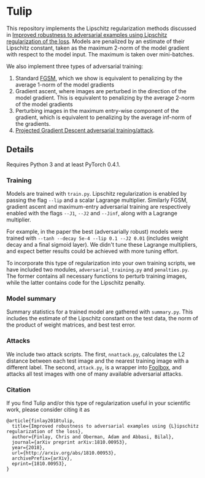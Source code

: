 # Tulip
This repository implements the Lipschitz regularization methods discussed in 
[Improved robustness to adversarial examples using Lipschitz regularization of the loss](https://arxiv.org/abs/1810.00953).
Models are penalized by an estimate of their Lipschitz constant, taken as the maximum 2-norm of the model gradient with 
respect to the model input. The maximum is taken over mini-batches.

We also implement three types of adversarial training: 
1. Standard [FGSM](https://arxiv.org/abs/1412.6572), which we show is equivalent to penalizing by the average 1-norm of the model gradients
2. Gradient ascent, where images are perturbed in the direction of the model gradient. This is equivalent to penalizing by the average 2-norm of the model gradients
3. Perturbing images in the maximum entry-wise component of the gradient, which is equivalent to penalizing by the average inf-norm of the gradients.
4. [Projected Gradient Descent adversarial training/attack](https://arxiv.org/pdf/1706.06083.pdf).
## Details
Requires Python 3 and at least PyTorch 0.4.1.

### Training
Models are trained with `train.py`. Lipschitz regularization is enabled by passing 
the flag `--lip` and a scalar Lagrange multiplier. Similarly FGSM, gradient ascent and maximum-entry adversarial training
are respectively enabled with the flags `--J1`, `--J2` and `--Jinf`, along with a Lagrange multiplier.

For example, in the paper the best (adversarially robust) models were trained with `--tanh --decay 5e-4 --lip 0.1 --J2 0.01` 
(includes weight decay and a final sigmoid layer). We didn't tune these Lagrange multipliers, 
and expect better results could be achieved with more tuning effort.

To incorporate this type of regularization into your own training scripts, we have included two modules, 
`adversarial_training.py` and `penalties.py`. The former contains all necessary functions to perturb training images, 
while the latter contains code for the Lipschitz penalty.

### Model summary
Summary statistics for a trained model are gathered with `summary.py`. This includes the estimate of the Lipschitz constant 
on the test data, the norm of the product of weight matrices, and best test error.

### Attacks
We include two attack scripts. The first, `nnattack.py`, calculates the L2 distance between each 
test image and the nearest training image with a different label.
The second, `attack.py`, is a wrapper into [Foolbox](https://github.com/bethgelab/foolbox),
and attacks all test images with one of many available adversarial attacks.

### Citation
If you find Tulip and/or this type of regularization useful in your scientific work, please consider citing it as
```
@article{finlay2018tulip,
  title={Improved robustness to adversarial examples using {L}ipschitz regularization of the loss},
  author={Finlay, Chris and Oberman, Adam and Abbasi, Bilal},
  journal={arXiv preprint arXiv:1810.00953},
  year={2018},
  url={http://arxiv.org/abs/1810.00953},
  archivePrefix={arXiv},
  eprint={1810.00953},
}
```
